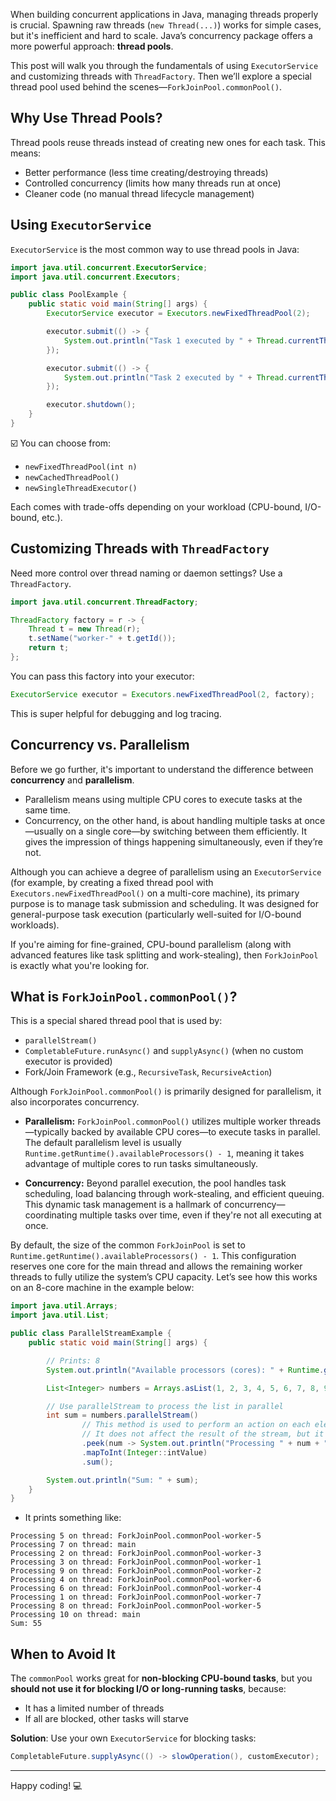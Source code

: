 When building concurrent applications in Java, managing threads properly is crucial. Spawning raw threads (`new Thread(...)`) works for simple cases, but it's inefficient and hard to scale. Java’s concurrency package offers a more powerful approach: **thread pools**.

This post will walk you through the fundamentals of using `ExecutorService` and customizing threads with `ThreadFactory`. Then we’ll explore a special thread pool used behind the scenes—`ForkJoinPool.commonPool()`.

## Why Use Thread Pools?

Thread pools reuse threads instead of creating new ones for each task. This means:

- Better performance (less time creating/destroying threads)
- Controlled concurrency (limits how many threads run at once)
- Cleaner code (no manual thread lifecycle management)

## Using `ExecutorService`

`ExecutorService` is the most common way to use thread pools in Java:

```java
import java.util.concurrent.ExecutorService;
import java.util.concurrent.Executors;

public class PoolExample {
    public static void main(String[] args) {
        ExecutorService executor = Executors.newFixedThreadPool(2);

        executor.submit(() -> {
            System.out.println("Task 1 executed by " + Thread.currentThread().getName());
        });

        executor.submit(() -> {
            System.out.println("Task 2 executed by " + Thread.currentThread().getName());
        });

        executor.shutdown();
    }
}
```

☑️ You can choose from:

- `newFixedThreadPool(int n)`
- `newCachedThreadPool()`
- `newSingleThreadExecutor()`

Each comes with trade-offs depending on your workload (CPU-bound, I/O-bound, etc.).

## Customizing Threads with `ThreadFactory`

Need more control over thread naming or daemon settings? Use a `ThreadFactory`.

```java
import java.util.concurrent.ThreadFactory;

ThreadFactory factory = r -> {
    Thread t = new Thread(r);
    t.setName("worker-" + t.getId());
    return t;
};
```

You can pass this factory into your executor:

```java
ExecutorService executor = Executors.newFixedThreadPool(2, factory);
```

This is super helpful for debugging and log tracing.

## Concurrency vs. Parallelism  
Before we go further, it's important to understand the difference between **concurrency** and **parallelism**. 

- Parallelism means using multiple CPU cores to execute tasks at the same time. 
- Concurrency, on the other hand, is about handling multiple tasks at once—usually on a single core—by switching between 
them efficiently. It gives the impression of things happening simultaneously, even if they’re not.

Although you can achieve a degree of parallelism using an `ExecutorService` (for example, by creating a fixed thread pool 
with `Executors.newFixedThreadPool()` on a multi-core machine), its primary purpose is to manage task submission and 
scheduling. It was designed for general-purpose task execution (particularly well-suited for I/O-bound workloads). 

If you're aiming for fine-grained, CPU-bound parallelism (along with advanced features like task splitting and work-stealing), then `ForkJoinPool` is exactly what you're looking for.

## What is `ForkJoinPool.commonPool()`?

This is a special shared thread pool that is used by:

- `parallelStream()`
- `CompletableFuture.runAsync()` and `supplyAsync()` (when no custom executor is provided)
- Fork/Join Framework (e.g., `RecursiveTask`, `RecursiveAction`)

Although `ForkJoinPool.commonPool()` is primarily designed for parallelism, it also incorporates concurrency.

- **Parallelism:** `ForkJoinPool.commonPool()` utilizes multiple worker threads—typically backed by available CPU cores—to execute tasks in parallel. The default parallelism level is usually `Runtime.getRuntime().availableProcessors() - 1`, meaning it takes advantage of multiple cores to run tasks simultaneously.

- **Concurrency:** Beyond parallel execution, the pool handles task scheduling, load balancing through work-stealing, and efficient queuing. This dynamic task management is a hallmark of concurrency—coordinating multiple tasks over time, even if they're not all executing at once.

By default, the size of the common `ForkJoinPool` is set to `Runtime.getRuntime().availableProcessors() - 1`. This configuration reserves one core for the main thread and allows the remaining worker threads to fully utilize the system’s CPU capacity. Let’s see how this works on an 8-core machine in the example below:

```java
import java.util.Arrays;
import java.util.List;

public class ParallelStreamExample {
    public static void main(String[] args) {

        // Prints: 8
        System.out.println("Available processors (cores): " + Runtime.getRuntime().availableProcessors());

        List<Integer> numbers = Arrays.asList(1, 2, 3, 4, 5, 6, 7, 8, 9, 10);

        // Use parallelStream to process the list in parallel
        int sum = numbers.parallelStream()
                // This method is used to perform an action on each element of the stream as it is processed. 
                // It does not affect the result of the stream, but it's useful for debugging or logging.
                .peek(num -> System.out.println("Processing " + num + " on thread: " + Thread.currentThread().getName()))
                .mapToInt(Integer::intValue)
                .sum();

        System.out.println("Sum: " + sum);
    }
}
```

- It prints something like:

```
Processing 5 on thread: ForkJoinPool.commonPool-worker-5
Processing 7 on thread: main
Processing 2 on thread: ForkJoinPool.commonPool-worker-3
Processing 3 on thread: ForkJoinPool.commonPool-worker-1
Processing 9 on thread: ForkJoinPool.commonPool-worker-2
Processing 4 on thread: ForkJoinPool.commonPool-worker-6
Processing 6 on thread: ForkJoinPool.commonPool-worker-4
Processing 1 on thread: ForkJoinPool.commonPool-worker-7
Processing 8 on thread: ForkJoinPool.commonPool-worker-5
Processing 10 on thread: main
Sum: 55
```

## When to Avoid It

The `commonPool` works great for **non-blocking CPU-bound tasks**, but you **should not use it for blocking I/O or long-running tasks**, because:

- It has a limited number of threads
- If all are blocked, other tasks will starve

**Solution**: Use your own `ExecutorService` for blocking tasks:

```java
CompletableFuture.supplyAsync(() -> slowOperation(), customExecutor);
```

---

Happy coding! 💻
